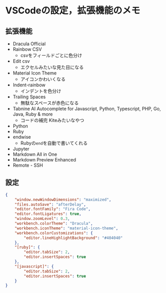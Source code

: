 # VSCodeの設定，拡張機能のメモ
## 拡張機能
- Dracula Official
- Rainbow CSV
  - csvをフィールドごとに色分け
- Edit csv
  - エクセルみたいな見た目になる
- Material Icon Theme
  - アイコンかわいくなる
- Indent-rainbow
  - インデントを色分け
- Trailing Spaces
  - 無駄なスペースが赤色になる
- Tabnine AI Autocomplete for Javascript, Python, Typescript, PHP, Go, Java, Ruby & more
  - コードの補完  Kiteみたいなやつ
- Python
- Ruby
- endwise
  - Rubyの`end`を自動で書いてくれる
- Jupyter
- Markdown All in One
- Markdown Preview Enhanced
- Remote - SSH

## 設定
```json
{
    "window.newWindowDimensions": "maximized",
    "files.autoSave": "afterDelay",
    "editor.fontFamily": "Fira Code",
    "editor.fontLigatures": true,
    "window.zoomLevel": 0.3,
    "workbench.colorTheme": "Dracula",
    "workbench.iconTheme": "material-icon-theme",
    "workbench.colorCustomizations": {
        "editor.lineHighlightBackground": "#404040"
    },
    "[ruby]": {
        "editor.tabSize": 2,
        "editor.insertSpaces": true
    },
    "[javascript]": {
        "editor.tabSize": 2,
        "editor.insertSpaces": true
    }
}
```
